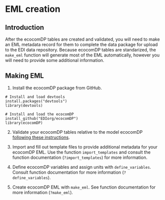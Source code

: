 # EML creation

Introduction
---
After the ecocomDP tables are created and validated, you will need to make an EML metadata record for them to complete the data package for upload to the EDI data repository. Because ecocomDP tables are standarized, the `make_eml` function will generate most of the EML automatically, however you will need to provide some additional information.

Making EML
---

1. Install the ecocomDP package from GitHub.
```
# Install and load devtools
install.packages("devtools")
library(devtools)

# Install and load the ecocomDP
install_github("EDIorg/ecocomDP")
library(ecocomDP)
```

2. Validate your ecocomDP tables relative to the model ecocomDP [following these instructions](https://github.com/EDIorg/ecocomDP/blob/master/documentation/instructions/table-validation.md).

3. Import and fill out template files to provide additional metadata for your ecocomDP EML. Use the function `import_templates` and consult the function documentation (`?import_templates`) for more information.

4. Define ecocomDP variables and assign units with `define_variables`. Consult function documentation for more information (`?define_variables`).

5. Create ecocomDP EML with `make_eml`. See function documentation for more information (`?make_eml`).
